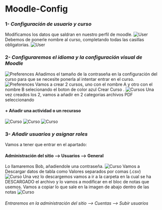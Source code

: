 # Moodle-Config
### 1- *Configuración de usuario y curso*
Modificamos los datos que saldran en nuestro perfil de moodle.
![User](1.png)
Debemos de ponerle nombre al curso, completando todas las casillas obligatorias.
![User](2.png)
### 2- *Configuraremos el idioma y la configuración visual de Moodle*
![Preferences](3.png)
Añadimos el tamaño de la contraseña en la configuración del curso para que se necesite ponerla al intentar entrar en el curso.
![Preferences](4.png)
Vamos a crear 2 cursos, uno con el nombre A y otro con el nombre B selecionando el boton de color azul Crear Curso .
![Cursos](4.1.png)
Una vez creados los 2, vamos a añadir en 2 categorias archivos PDF seleccionando 
#### + Añadir una actividad o un recuraso
![Curso](13.png)
![Curso](14.png)
![Curso](15.png)
### 3- *Añadir usuarios y asignar roles*
Vamos a tener que entrar en el apartado:
#### Administración del sitio --> Usuarios --> General 
Lo llamaremos Bob, añadiendole una contraseña.
![Curso](16.png)
Vamos a Descargar datos de tabla como Valores separados por comas (.csv)
![Curso](17.png)
Una vez lo descargemos vamos a ir a la carpeta en la cual se ha DESCARGADO el archivo y lo vamos a modificar en el bloc de notas que usemos.
Vamos a copiar lo que sale en la imagen de abajo dentro de las notas
![Curso](18.png)
###### Entraremos en la administración del sitio --> Cuentas --> Subir usuarios
